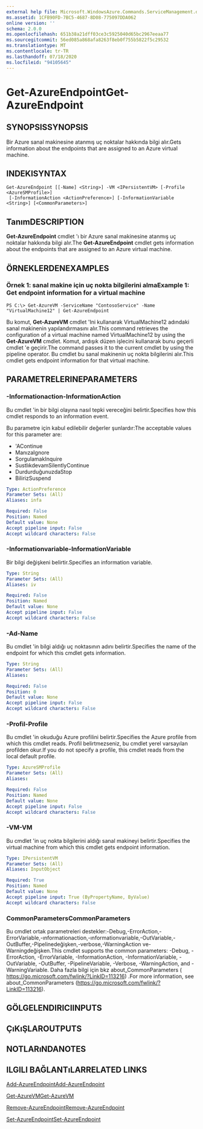 ```yaml
---
external help file: Microsoft.WindowsAzure.Commands.ServiceManagement.dll-Help.xml
ms.assetid: 1CFB90FD-7BC5-4687-8D08-775097DDA062
online version: ''
schema: 2.0.0
ms.openlocfilehash: 651b38a21dff03ce3c5925040d65bc2967eeaa77
ms.sourcegitcommit: 56ed085a868afa8263f8eb0f755b5822f5c29532
ms.translationtype: MT
ms.contentlocale: tr-TR
ms.lasthandoff: 07/18/2020
ms.locfileid: "94105645"
---
```

# <span data-ttu-id="9f2e6-101">Get-AzureEndpoint</span><span class="sxs-lookup"><span data-stu-id="9f2e6-101">Get-AzureEndpoint</span></span>

## <span data-ttu-id="9f2e6-102">SYNOPSIS</span><span class="sxs-lookup"><span data-stu-id="9f2e6-102">SYNOPSIS</span></span>
<span data-ttu-id="9f2e6-103">Bir Azure sanal makinesine atanmış uç noktalar hakkında bilgi alır.</span><span class="sxs-lookup"><span data-stu-id="9f2e6-103">Gets information about the endpoints that are assigned to an Azure virtual machine.</span></span>

## <span data-ttu-id="9f2e6-104">INDEKI</span><span class="sxs-lookup"><span data-stu-id="9f2e6-104">SYNTAX</span></span>

```
Get-AzureEndpoint [[-Name] <String>] -VM <IPersistentVM> [-Profile <AzureSMProfile>]
 [-InformationAction <ActionPreference>] [-InformationVariable <String>] [<CommonParameters>]
```

## <span data-ttu-id="9f2e6-105">Tanım</span><span class="sxs-lookup"><span data-stu-id="9f2e6-105">DESCRIPTION</span></span>
<span data-ttu-id="9f2e6-106">**Get-AzureEndpoint** cmdlet 'ı bir Azure sanal makinesine atanmış uç noktalar hakkında bilgi alır.</span><span class="sxs-lookup"><span data-stu-id="9f2e6-106">The **Get-AzureEndpoint** cmdlet gets information about the endpoints that are assigned to an Azure virtual machine.</span></span>

## <span data-ttu-id="9f2e6-107">ÖRNEKLERDEN</span><span class="sxs-lookup"><span data-stu-id="9f2e6-107">EXAMPLES</span></span>

### <span data-ttu-id="9f2e6-108">Örnek 1: sanal makine için uç nokta bilgilerini alma</span><span class="sxs-lookup"><span data-stu-id="9f2e6-108">Example 1: Get endpoint information for a virtual machine</span></span>
```
PS C:\> Get-AzureVM -ServiceName "ContosoService" -Name "VirtualMachine12" | Get-AzureEndpoint
```

<span data-ttu-id="9f2e6-109">Bu komut, **Get-AzureVM** cmdlet 'Ini kullanarak VirtualMachine12 adındaki sanal makinenin yapılandırmasını alır.</span><span class="sxs-lookup"><span data-stu-id="9f2e6-109">This command retrieves the configuration of a virtual machine named VirtualMachine12 by using the **Get-AzureVM** cmdlet.</span></span>
<span data-ttu-id="9f2e6-110">Komut, ardışık düzen işlecini kullanarak bunu geçerli cmdlet 'e geçirir.</span><span class="sxs-lookup"><span data-stu-id="9f2e6-110">The command passes it to the current cmdlet by using the pipeline operator.</span></span>
<span data-ttu-id="9f2e6-111">Bu cmdlet bu sanal makinenin uç nokta bilgilerini alır.</span><span class="sxs-lookup"><span data-stu-id="9f2e6-111">This cmdlet gets endpoint information for that virtual machine.</span></span>

## <span data-ttu-id="9f2e6-112">PARAMETRELERINE</span><span class="sxs-lookup"><span data-stu-id="9f2e6-112">PARAMETERS</span></span>

### <span data-ttu-id="9f2e6-113">-Informationaction</span><span class="sxs-lookup"><span data-stu-id="9f2e6-113">-InformationAction</span></span>
<span data-ttu-id="9f2e6-114">Bu cmdlet 'in bir bilgi olayına nasıl tepki vereceğini belirtir.</span><span class="sxs-lookup"><span data-stu-id="9f2e6-114">Specifies how this cmdlet responds to an information event.</span></span>

<span data-ttu-id="9f2e6-115">Bu parametre için kabul edilebilir değerler şunlardır:</span><span class="sxs-lookup"><span data-stu-id="9f2e6-115">The acceptable values for this parameter are:</span></span>

- <span data-ttu-id="9f2e6-116">'A</span><span class="sxs-lookup"><span data-stu-id="9f2e6-116">Continue</span></span>
- <span data-ttu-id="9f2e6-117">Manıza</span><span class="sxs-lookup"><span data-stu-id="9f2e6-117">Ignore</span></span>
- <span data-ttu-id="9f2e6-118">Sorgulamak</span><span class="sxs-lookup"><span data-stu-id="9f2e6-118">Inquire</span></span>
- <span data-ttu-id="9f2e6-119">Sustlıkdevam</span><span class="sxs-lookup"><span data-stu-id="9f2e6-119">SilentlyContinue</span></span>
- <span data-ttu-id="9f2e6-120">Durdurduğunuzda</span><span class="sxs-lookup"><span data-stu-id="9f2e6-120">Stop</span></span>
- <span data-ttu-id="9f2e6-121">Biliriz</span><span class="sxs-lookup"><span data-stu-id="9f2e6-121">Suspend</span></span>

```yaml
Type: ActionPreference
Parameter Sets: (All)
Aliases: infa

Required: False
Position: Named
Default value: None
Accept pipeline input: False
Accept wildcard characters: False
```

### <span data-ttu-id="9f2e6-122">-Informationvariable</span><span class="sxs-lookup"><span data-stu-id="9f2e6-122">-InformationVariable</span></span>
<span data-ttu-id="9f2e6-123">Bir bilgi değişkeni belirtir.</span><span class="sxs-lookup"><span data-stu-id="9f2e6-123">Specifies an information variable.</span></span>

```yaml
Type: String
Parameter Sets: (All)
Aliases: iv

Required: False
Position: Named
Default value: None
Accept pipeline input: False
Accept wildcard characters: False
```

### <span data-ttu-id="9f2e6-124">-Ad</span><span class="sxs-lookup"><span data-stu-id="9f2e6-124">-Name</span></span>
<span data-ttu-id="9f2e6-125">Bu cmdlet 'in bilgi aldığı uç noktasının adını belirtir.</span><span class="sxs-lookup"><span data-stu-id="9f2e6-125">Specifies the name of the endpoint for which this cmdlet gets information.</span></span>

```yaml
Type: String
Parameter Sets: (All)
Aliases: 

Required: False
Position: 0
Default value: None
Accept pipeline input: False
Accept wildcard characters: False
```

### <span data-ttu-id="9f2e6-126">-Profil</span><span class="sxs-lookup"><span data-stu-id="9f2e6-126">-Profile</span></span>
<span data-ttu-id="9f2e6-127">Bu cmdlet 'in okuduğu Azure profilini belirtir.</span><span class="sxs-lookup"><span data-stu-id="9f2e6-127">Specifies the Azure profile from which this cmdlet reads.</span></span>
<span data-ttu-id="9f2e6-128">Profil belirtmezseniz, bu cmdlet yerel varsayılan profilden okur.</span><span class="sxs-lookup"><span data-stu-id="9f2e6-128">If you do not specify a profile, this cmdlet reads from the local default profile.</span></span>

```yaml
Type: AzureSMProfile
Parameter Sets: (All)
Aliases: 

Required: False
Position: Named
Default value: None
Accept pipeline input: False
Accept wildcard characters: False
```

### <span data-ttu-id="9f2e6-129">-VM</span><span class="sxs-lookup"><span data-stu-id="9f2e6-129">-VM</span></span>
<span data-ttu-id="9f2e6-130">Bu cmdlet 'in uç nokta bilgilerini aldığı sanal makineyi belirtir.</span><span class="sxs-lookup"><span data-stu-id="9f2e6-130">Specifies the virtual machine from which this cmdlet gets endpoint information.</span></span>

```yaml
Type: IPersistentVM
Parameter Sets: (All)
Aliases: InputObject

Required: True
Position: Named
Default value: None
Accept pipeline input: True (ByPropertyName, ByValue)
Accept wildcard characters: False
```

### <span data-ttu-id="9f2e6-131">CommonParameters</span><span class="sxs-lookup"><span data-stu-id="9f2e6-131">CommonParameters</span></span>
<span data-ttu-id="9f2e6-132">Bu cmdlet ortak parametreleri destekler:-Debug,-ErrorAction,-ErrorVariable,-ınformationaction,-ınformationvariable,-OutVariable,-OutBuffer,-Pipelinedeğişken,-verbose,-WarningAction ve-Warningdeğişken.</span><span class="sxs-lookup"><span data-stu-id="9f2e6-132">This cmdlet supports the common parameters: -Debug, -ErrorAction, -ErrorVariable, -InformationAction, -InformationVariable, -OutVariable, -OutBuffer, -PipelineVariable, -Verbose, -WarningAction, and -WarningVariable.</span></span> <span data-ttu-id="9f2e6-133">Daha fazla bilgi için bkz about_CommonParameters ( https://go.microsoft.com/fwlink/?LinkID=113216) .</span><span class="sxs-lookup"><span data-stu-id="9f2e6-133">For more information, see about_CommonParameters (https://go.microsoft.com/fwlink/?LinkID=113216).</span></span>

## <span data-ttu-id="9f2e6-134">GÖLGELENDIRICI</span><span class="sxs-lookup"><span data-stu-id="9f2e6-134">INPUTS</span></span>

## <span data-ttu-id="9f2e6-135">ÇıKıŞLAR</span><span class="sxs-lookup"><span data-stu-id="9f2e6-135">OUTPUTS</span></span>

## <span data-ttu-id="9f2e6-136">NOTLARıNDA</span><span class="sxs-lookup"><span data-stu-id="9f2e6-136">NOTES</span></span>

## <span data-ttu-id="9f2e6-137">ILGILI BAĞLANTıLAR</span><span class="sxs-lookup"><span data-stu-id="9f2e6-137">RELATED LINKS</span></span>

[<span data-ttu-id="9f2e6-138">Add-AzureEndpoint</span><span class="sxs-lookup"><span data-stu-id="9f2e6-138">Add-AzureEndpoint</span></span>](./Add-AzureEndpoint.md)

[<span data-ttu-id="9f2e6-139">Get-AzureVM</span><span class="sxs-lookup"><span data-stu-id="9f2e6-139">Get-AzureVM</span></span>](./Get-AzureVM.md)

[<span data-ttu-id="9f2e6-140">Remove-AzureEndpoint</span><span class="sxs-lookup"><span data-stu-id="9f2e6-140">Remove-AzureEndpoint</span></span>](./Remove-AzureEndpoint.md)

[<span data-ttu-id="9f2e6-141">Set-AzureEndpoint</span><span class="sxs-lookup"><span data-stu-id="9f2e6-141">Set-AzureEndpoint</span></span>](./Set-AzureEndpoint.md)


